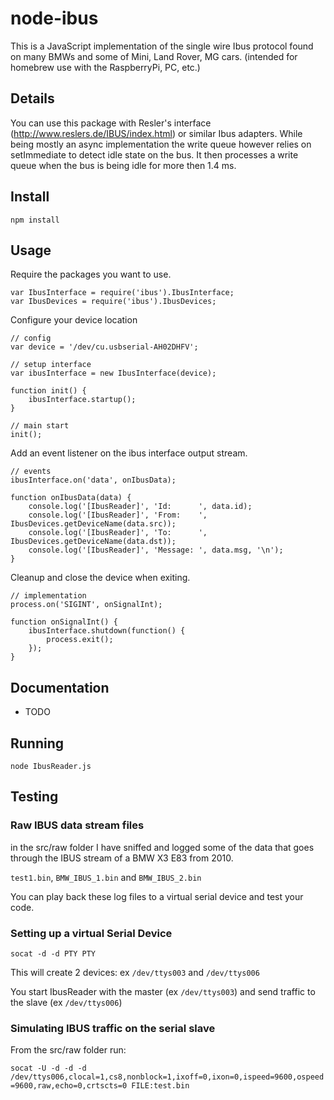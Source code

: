 # node-ibus

This is a JavaScript implementation of the single wire Ibus protocol found on many BMWs and some of Mini, Land Rover, MG cars. (intended for homebrew use with the RaspberryPi, PC, etc.)

## Details

You can use this package with Resler's interface (http://www.reslers.de/IBUS/index.html) or similar Ibus adapters.
While being mostly an async implementation the write queue however relies on setImmediate to detect idle state on the bus. It then processes a write queue when the bus is being idle for more then 1.4 ms.


## Install

```npm install```


## Usage

Require the packages you want to use.

```
var IbusInterface = require('ibus').IbusInterface;
var IbusDevices = require('ibus').IbusDevices;
```

Configure your device location

```
// config
var device = '/dev/cu.usbserial-AH02DHFV';

// setup interface
var ibusInterface = new IbusInterface(device);

function init() {
    ibusInterface.startup();
}

// main start
init();
```

Add an event listener on the ibus interface output stream.

```
// events
ibusInterface.on('data', onIbusData);

function onIbusData(data) {
    console.log('[IbusReader]', 'Id: 	  ', data.id);
    console.log('[IbusReader]', 'From: 	  ', IbusDevices.getDeviceName(data.src));
    console.log('[IbusReader]', 'To: 	  ', IbusDevices.getDeviceName(data.dst));
    console.log('[IbusReader]', 'Message: ', data.msg, '\n');
}
```

Cleanup and close the device when exiting.

```
// implementation
process.on('SIGINT', onSignalInt);

function onSignalInt() {
    ibusInterface.shutdown(function() {
        process.exit();
    });
}
```

## Documentation

- TODO


## Running

```node IbusReader.js```


## Testing

### Raw IBUS data stream files

in the src/raw folder I have sniffed and logged some of the data that goes through the IBUS stream of a BMW X3 E83 from 2010.

```test1.bin```, ```BMW_IBUS_1.bin``` and ```BMW_IBUS_2.bin```

You can play back these log files to a virtual serial device and test your code.

### Setting up a virtual Serial Device

```socat -d -d PTY PTY```

This will create 2 devices: ex ```/dev/ttys003``` and ```/dev/ttys006```

You start IbusReader with the master (ex ```/dev/ttys003```) and send traffic to the slave (ex ```/dev/ttys006```)

### Simulating IBUS traffic on the serial slave

From the src/raw folder run:

```socat -U -d -d -d /dev/ttys006,clocal=1,cs8,nonblock=1,ixoff=0,ixon=0,ispeed=9600,ospeed=9600,raw,echo=0,crtscts=0 FILE:test.bin```
